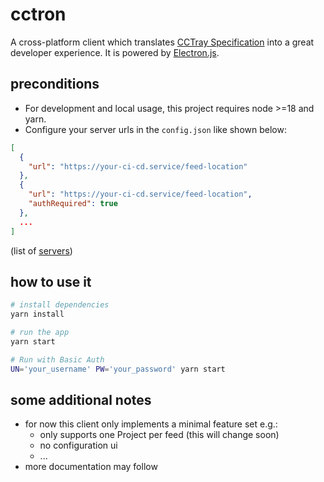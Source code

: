 # cctron

A cross-platform client which translates [CCTray Specification](https://cctray.org/v1/) into a great developer experience. It is powered by [Electron.js](https://www.electronjs.org/de/). 

## preconditions

* For development and local usage, this project requires node >=18 and yarn.
* Configure your server urls in the `config.json` like shown below:

```json
[
  {
    "url": "https://your-ci-cd.service/feed-location"
  },
  {
    "url": "https://your-ci-cd.service/feed-location",
    "authRequired": true
  },
  ...
]
```
(list of [servers](https://cctray.org/servers/))

## how to use it

```bash
# install dependencies
yarn install

# run the app
yarn start

# Run with Basic Auth
UN='your_username' PW='your_password' yarn start
```

## some additional notes

* for now this client only implements a minimal feature set e.g.:
  * only supports one Project per feed (this will change soon)
  * no configuration ui
  * ...
* more documentation may follow